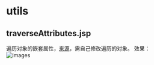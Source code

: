 # utils
## traverseAttributes.jsp
遍历对象的嵌套属性，[来源](https://github.com/julianvilas/rooted2k15/blob/a00055f906502dd038b908a84907b74b38e26b20/struts-tester/struts-tester.jsp)，需自己修改遍历的对象。 
效果：  
![images](https://github.com/lowliness9/Java-Security/blob/main/Jimages/20220403222001.png)
